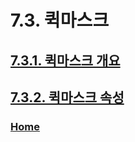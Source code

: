 # 7.3. 퀵마스크

## [7.3.1. 퀵마스크 개요](./07-03-01-overview.md)
## [7.3.2. 퀵마스크 속성](./07-03-02-properties.md)

### [Home](./00-home.md)
